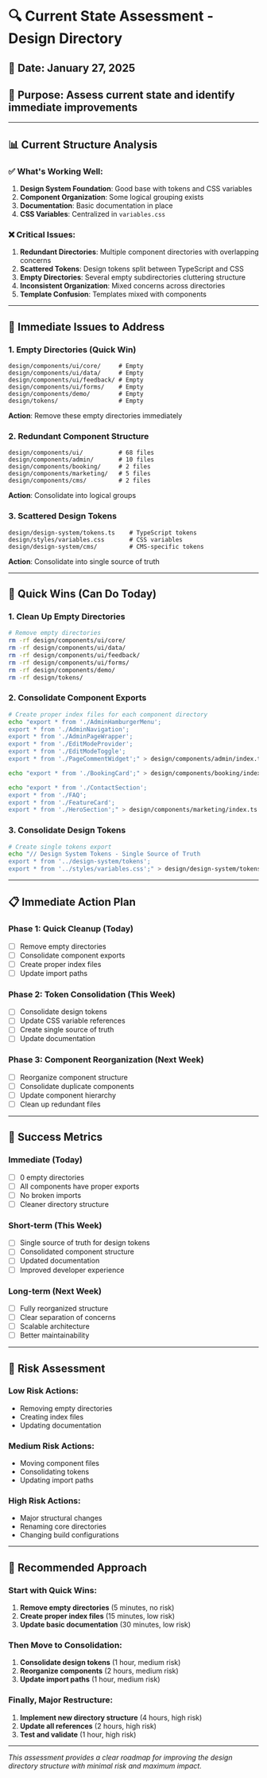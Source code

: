 # 🔍 Current State Assessment - Design Directory

## 📅 **Date**: January 27, 2025
## 🎯 **Purpose**: Assess current state and identify immediate improvements

---

## 📊 **Current Structure Analysis**

### **✅ What's Working Well:**
1. **Design System Foundation**: Good base with tokens and CSS variables
2. **Component Organization**: Some logical grouping exists
3. **Documentation**: Basic documentation in place
4. **CSS Variables**: Centralized in `variables.css`

### **❌ Critical Issues:**
1. **Redundant Directories**: Multiple component directories with overlapping concerns
2. **Scattered Tokens**: Design tokens split between TypeScript and CSS
3. **Empty Directories**: Several empty subdirectories cluttering structure
4. **Inconsistent Organization**: Mixed concerns across directories
5. **Template Confusion**: Templates mixed with components

---

## 🚨 **Immediate Issues to Address**

### **1. Empty Directories (Quick Win)**
```
design/components/ui/core/     # Empty
design/components/ui/data/     # Empty  
design/components/ui/feedback/ # Empty
design/components/ui/forms/    # Empty
design/components/demo/        # Empty
design/tokens/                 # Empty
```

**Action**: Remove these empty directories immediately

### **2. Redundant Component Structure**
```
design/components/ui/          # 68 files
design/components/admin/       # 10 files
design/components/booking/     # 2 files
design/components/marketing/   # 5 files
design/components/cms/         # 2 files
```

**Action**: Consolidate into logical groups

### **3. Scattered Design Tokens**
```
design/design-system/tokens.ts    # TypeScript tokens
design/styles/variables.css       # CSS variables
design/design-system/cms/         # CMS-specific tokens
```

**Action**: Consolidate into single source of truth

---

## 🎯 **Quick Wins (Can Do Today)**

### **1. Clean Up Empty Directories**
```bash
# Remove empty directories
rm -rf design/components/ui/core/
rm -rf design/components/ui/data/
rm -rf design/components/ui/feedback/
rm -rf design/components/ui/forms/
rm -rf design/components/demo/
rm -rf design/tokens/
```

### **2. Consolidate Component Exports**
```bash
# Create proper index files for each component directory
echo "export * from './AdminHamburgerMenu';
export * from './AdminNavigation';
export * from './AdminPageWrapper';
export * from './EditModeProvider';
export * from './EditModeToggle';
export * from './PageCommentWidget';" > design/components/admin/index.ts

echo "export * from './BookingCard';" > design/components/booking/index.ts

echo "export * from './ContactSection';
export * from './FAQ';
export * from './FeatureCard';
export * from './HeroSection';" > design/components/marketing/index.ts
```

### **3. Consolidate Design Tokens**
```bash
# Create single tokens export
echo "// Design System Tokens - Single Source of Truth
export * from '../design-system/tokens';
export * from '../styles/variables.css';" > design/design-system/tokens/index.ts
```

---

## 📋 **Immediate Action Plan**

### **Phase 1: Quick Cleanup (Today)**
- [ ] Remove empty directories
- [ ] Consolidate component exports
- [ ] Create proper index files
- [ ] Update import paths

### **Phase 2: Token Consolidation (This Week)**
- [ ] Consolidate design tokens
- [ ] Update CSS variable references
- [ ] Create single source of truth
- [ ] Update documentation

### **Phase 3: Component Reorganization (Next Week)**
- [ ] Reorganize component structure
- [ ] Consolidate duplicate components
- [ ] Update component hierarchy
- [ ] Clean up redundant files

---

## 🎯 **Success Metrics**

### **Immediate (Today)**
- [ ] 0 empty directories
- [ ] All components have proper exports
- [ ] No broken imports
- [ ] Cleaner directory structure

### **Short-term (This Week)**
- [ ] Single source of truth for design tokens
- [ ] Consolidated component structure
- [ ] Updated documentation
- [ ] Improved developer experience

### **Long-term (Next Week)**
- [ ] Fully reorganized structure
- [ ] Clear separation of concerns
- [ ] Scalable architecture
- [ ] Better maintainability

---

## 🚨 **Risk Assessment**

### **Low Risk Actions:**
- Removing empty directories
- Creating index files
- Updating documentation

### **Medium Risk Actions:**
- Moving component files
- Consolidating tokens
- Updating import paths

### **High Risk Actions:**
- Major structural changes
- Renaming core directories
- Changing build configurations

---

## 🎯 **Recommended Approach**

### **Start with Quick Wins:**
1. **Remove empty directories** (5 minutes, no risk)
2. **Create proper index files** (15 minutes, low risk)
3. **Update basic documentation** (30 minutes, low risk)

### **Then Move to Consolidation:**
1. **Consolidate design tokens** (1 hour, medium risk)
2. **Reorganize components** (2 hours, medium risk)
3. **Update import paths** (1 hour, medium risk)

### **Finally, Major Restructure:**
1. **Implement new directory structure** (4 hours, high risk)
2. **Update all references** (2 hours, high risk)
3. **Test and validate** (1 hour, high risk)

---

*This assessment provides a clear roadmap for improving the design directory structure with minimal risk and maximum impact.* 